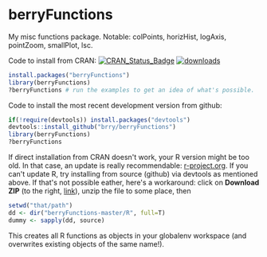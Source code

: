 berryFunctions
==============

My misc functions package. Notable: colPoints, horizHist, logAxis, pointZoom, smallPlot, lsc.

Code to install from CRAN:
[![CRAN_Status_Badge](http://www.r-pkg.org/badges/version/berryFunctions)](http://cran.r-project.org/package=berryFunctions) [![downloads](http://cranlogs.r-pkg.org/badges/berryFunctions)](http://www.r-pkg.org/services)

```R
install.packages("berryFunctions")
library(berryFunctions)
?berryFunctions # run the examples to get an idea of what's possible.
```

Code to install the most recent development version from github:

```R
if(!require(devtools)) install.packages("devtools")
devtools::install_github("brry/berryFunctions")
library(berryFunctions)
?berryFunctions
```

If direct installation from CRAN doesn't work, your R version might be too old. In that case, an update is really recommendable: [r-project.org](http://www.r-project.org/). If you can't update R, try installing from source (github) via devtools as mentioned above. If that's not possible eather, here's a workaround:
click on **Download ZIP** (to the right, [link](https://github.com/brry/berryFunctions/archive/master.zip)), unzip the file to some place, then
```R
setwd("that/path")
dd <- dir("berryFunctions-master/R", full=T)
dummy <- sapply(dd, source)
```
This creates all R functions as objects in your globalenv workspace (and overwrites existing objects of the same name!).
